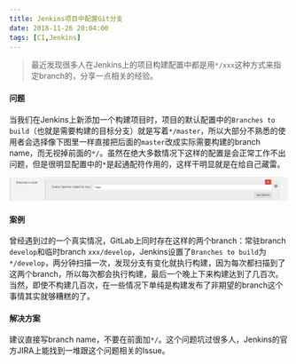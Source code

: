 ```yaml
---
title: Jenkins项目中配置Git分支
date: 2018-11-26 20:04:00
tags: [CI,Jenkins]
---
```


> 最近发现很多人在Jenkins上的项目构建配置中都是用`*/xxx`这种方式来指定branch的，分享一点相关的经验。

#### 问题
当我们在Jenkins上新添加一个构建项目时，项目的默认配置中的`Branches to build`（也就是需要构建的目标分支）就是写着`*/master`，所以大部分不熟悉的使用者会选择像下图里一样直接把后面的`master`改成实际需要构建的branch name，而无视掉前面的`*/`。虽然在绝大多数情况下这样的配置是会正常工作不出问题，但是很明显配置中的`*`是起通配符作用的，这样干明显就是在给自己藏雷。  

![Jenkins branch](https://raw.githubusercontent.com/lev-gc/lev-gc.github.io/source/source/_posts/ci/branch-name-in-jenkins/jenkins_branch.png)

#### 案例
曾经遇到过的一个真实情况，GitLab上同时存在这样的两个branch：常驻branch `develop`和临时branch `xxx/develop`，Jenkins设置了`Branches to build`为`*/develop`，两分钟扫描一次，发现分支有变化就执行构建，因为每次都扫描到了这两个branch，所以每次都会执行构建，最后一个晚上下来构建达到了几百次。当然，即使不构建几百次，在一些情况下单纯是构建发布了非期望的branch这个事情其实就够糟糕的了。

####  解决方案
建议直接写branch name，不要在前面加`*/`。这个问题坑过很多人，Jenkins的官方JIRA上能找到一堆跟这个问题相关的Issue。
